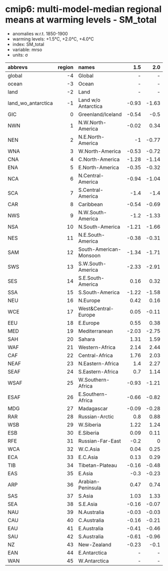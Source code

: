# cmip6: multi-model-median regional means at warming levels - SM_total

- anomalies w.r.t. 1850-1900
- warming levels: +1.5°C, +2.0°C, +4.0°C
- index: SM_total
- variable: mrso
- units: σ

| abbrevs            |   region | names                  |   1.5 |   2.0 |   4.0 |
|:-------------------|---------:|:-----------------------|------:|------:|------:|
| global             |       -4 | Global                 |  -    |  -    |  -    |
| ocean              |       -3 | Ocean                  |  -    |  -    |  -    |
| land               |       -2 | Land                   |  -    |  -    |  -    |
| land_wo_antarctica |       -1 | Land w/o Antarctica    | -0.93 | -1.63 | -3.53 |
| GIC                |        0 | Greenland/Iceland      | -0.54 | -0.5  | -2.04 |
| NWN                |        1 | N.W.North-America      | -0.02 |  0.34 | -2.72 |
| NEN                |        2 | N.E.North-America      | -1    | -0.77 | -2.21 |
| WNA                |        3 | W.North-America        | -0.53 | -0.72 | -1.63 |
| CNA                |        4 | C.North-America        | -1.28 | -1.14 | -1.59 |
| ENA                |        5 | E.North-America        | -0.35 | -0.32 | -0.76 |
| NCA                |        6 | N.Central-America      | -0.94 | -1.04 | -1.52 |
| SCA                |        7 | S.Central-America      | -1.4  | -1.4  | -3.42 |
| CAR                |        8 | Caribbean              | -0.54 | -0.69 | -1.22 |
| NWS                |        9 | N.W.South-America      | -1.2  | -1.33 | -3.5  |
| NSA                |       10 | N.South-America        | -1.21 | -1.66 | -3.05 |
| NES                |       11 | N.E.South-America      | -0.38 | -0.31 | -0.5  |
| SAM                |       12 | South-American-Monsoon | -1.34 | -1.71 | -3.81 |
| SWS                |       13 | S.W.South-America      | -2.33 | -2.91 | -4.83 |
| SES                |       14 | S.E.South-America      |  0.16 |  0.32 | -0.11 |
| SSA                |       15 | S.South-America        | -1.22 | -1.58 | -2.1  |
| NEU                |       16 | N.Europe               |  0.42 |  0.16 | -0.28 |
| WCE                |       17 | West&Central-Europe    |  0.05 | -0.11 | -0.72 |
| EEU                |       18 | E.Europe               |  0.55 |  0.38 |  0.59 |
| MED                |       19 | Mediterranean          | -2.03 | -2.75 | -4.18 |
| SAH                |       20 | Sahara                 |  1.31 |  1.59 |  3.59 |
| WAF                |       21 | Western-Africa         |  2.14 |  2.44 |  2.68 |
| CAF                |       22 | Central-Africa         |  1.76 |  2.03 |  2.57 |
| NEAF               |       23 | N.Eastern-Africa       |  1.4  |  2.27 |  3.78 |
| SEAF               |       24 | S.Eastern-Africa       |  0.7  |  1.14 |  2.08 |
| WSAF               |       25 | W.Southern-Africa      | -0.93 | -1.21 | -2.54 |
| ESAF               |       26 | E.Southern-Africa      | -0.66 | -0.82 | -1.89 |
| MDG                |       27 | Madagascar             | -0.09 | -0.28 | -1.01 |
| RAR                |       28 | Russian-Arctic         |  0.8  |  0.88 | -1.28 |
| WSB                |       29 | W.Siberia              |  1.22 |  1.24 |  1.43 |
| ESB                |       30 | E.Siberia              |  0.09 |  0.11 |  0.99 |
| RFE                |       31 | Russian-Far-East       | -0.2  |  0    | -0.04 |
| WCA                |       32 | W.C.Asia               |  0.04 |  0.25 |  0.15 |
| ECA                |       33 | E.C.Asia               |  0.13 |  0.29 |  1.27 |
| TIB                |       34 | Tibetan-Plateau        | -0.16 | -0.48 | -1.39 |
| EAS                |       35 | E.Asia                 | -0.3  | -0.23 | -0.35 |
| ARP                |       36 | Arabian-Peninsula      |  0.47 |  0.74 |  3.12 |
| SAS                |       37 | S.Asia                 |  1.03 |  1.33 |  2.26 |
| SEA                |       38 | S.E.Asia               | -0.16 | -0.07 | -0.72 |
| NAU                |       39 | N.Australia            | -0.03 | -0.03 | -0.2  |
| CAU                |       40 | C.Australia            | -0.16 | -0.21 | -0.46 |
| EAU                |       41 | E.Australia            | -0.41 | -0.46 | -0.68 |
| SAU                |       42 | S.Australia            | -0.61 | -0.96 | -1.14 |
| NZ                 |       43 | New-Zealand            | -0.23 | -0.1  | -0.17 |
| EAN                |       44 | E.Antarctica           |  -    |  -    |  -    |
| WAN                |       45 | W.Antarctica           |  -    |  -    |  -    |